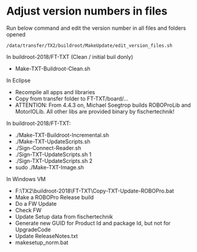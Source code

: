# Adjust version numbers in files

Run below command and edit the version number in all files and folders opened

    /data/transfer/TX2/buildroot/MakeUpdate/edit_version_files.sh

In buildroot-2018/FT-TXT (Clean / initial buil donly)

- Make-TXT-Buildroot-Clean.sh

In Eclipse

- Recompile all apps and libraries
- Copy from transfer folder to FT-TXT/board/...
- ATTENTION: From 4.4.3 on, Michael Soegtrop builds ROBOProLib and MotorIOLib.
  All other libs are provided binary by fischertechnik!

In buildroot-2018/FT-TXT:

- ./Make-TXT-Buildroot-Incremental.sh
- ./Make-TXT-UpdateScripts.sh
- ./Sign-Connect-Reader.sh
- ./Sign-TXT-UpdateScripts.sh 1
- ./Sign-TXT-UpdateScripts.sh 2
- sudo ./Make-TXT-Image.sh

In Windows VM
- F:\TX2\buildroot-2018\FT-TXT\Copy-TXT-Update-ROBOPro.bat
- Make a ROBOPro Release build
- Do a FW Update
- Check FW
- Update Setup data from fischertechnik
- Generate new GUID for Product Id and package Id, but not for UpgradeCode
- Update ReleaseNotes.txt
- makesetup_norm.bat
